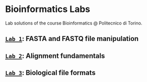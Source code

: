 # Bioinformatics Labs
Lab solutions of the course Bioinformatics @ Politecnico di Torino. 
## [`Lab 1`](./lab1): FASTA and FASTQ file manipulation 

## [`Lab 2`](./lab2): Alignment fundamentals

## [`Lab 3`](./lab3): Biological file formats
